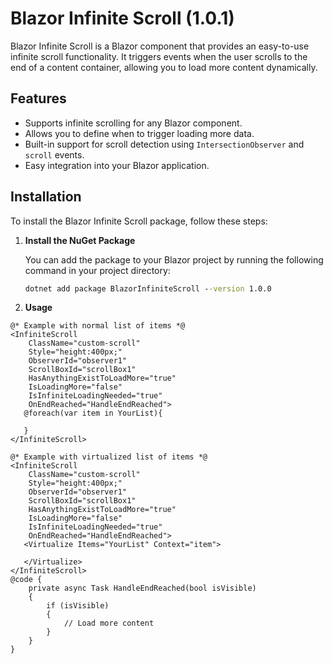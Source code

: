 # Blazor Infinite Scroll (1.0.1)

Blazor Infinite Scroll is a Blazor component that provides an easy-to-use infinite scroll functionality. It triggers events when the user scrolls to the end of a content container, allowing you to load more content dynamically.

## Features

- Supports infinite scrolling for any Blazor component.
- Allows you to define when to trigger loading more data.
- Built-in support for scroll detection using `IntersectionObserver` and `scroll` events.
- Easy integration into your Blazor application.

## Installation

To install the Blazor Infinite Scroll package, follow these steps:

1. **Install the NuGet Package**

   You can add the package to your Blazor project by running the following command in your project directory:

   ```cmd
   dotnet add package BlazorInfiniteScroll --version 1.0.0

2. **Usage**
```razor
@* Example with normal list of items *@
<InfiniteScroll 
    ClassName="custom-scroll" 
    Style="height:400px;" 
    ObserverId="observer1" 
    ScrollBoxId="scrollBox1" 
    HasAnythingExistToLoadMore="true" 
    IsLoadingMore="false" 
    IsInfiniteLoadingNeeded="true" 
    OnEndReached="HandleEndReached">
   @foreach(var item in YourList){

   }
</InfiniteScroll>

@* Example with virtualized list of items *@
<InfiniteScroll 
    ClassName="custom-scroll" 
    Style="height:400px;" 
    ObserverId="observer1" 
    ScrollBoxId="scrollBox1" 
    HasAnythingExistToLoadMore="true" 
    IsLoadingMore="false" 
    IsInfiniteLoadingNeeded="true" 
    OnEndReached="HandleEndReached">
   <Virtualize Items="YourList" Context="item">

   </Virtualize>
</InfiniteScroll>
@code {
    private async Task HandleEndReached(bool isVisible)
    {
        if (isVisible)
        {
            // Load more content
        }
    }
}
